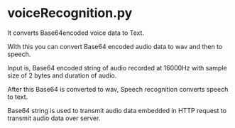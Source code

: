 # voiceRecognition.py
It converts Base64encoded voice data to Text.

With this you can convert Base64 encoded audio data to wav and then to speech. 

Input is, Base64 encoded string of audio recorded at 16000Hz with sample size of 2 bytes and duration of audio. 

After this Base64 is converted to wav, Speech recognition converts speech to text.

Base64 string is used to transmit audio data embedded in HTTP request to transmit audio data over server.

